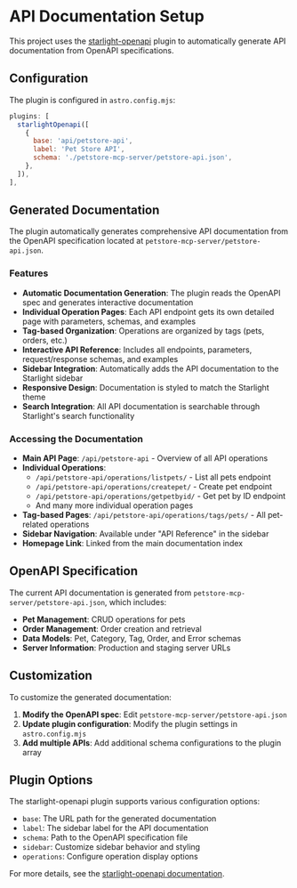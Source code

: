 # API Documentation Setup

This project uses the [starlight-openapi](https://github.com/HiDeoo/starlight-openapi) plugin to automatically generate API documentation from OpenAPI specifications.

## Configuration

The plugin is configured in `astro.config.mjs`:

```javascript
plugins: [
  starlightOpenapi([
    {
      base: 'api/petstore-api',
      label: 'Pet Store API',
      schema: './petstore-mcp-server/petstore-api.json',
    },
  ]),
],
```

## Generated Documentation

The plugin automatically generates comprehensive API documentation from the OpenAPI specification located at `petstore-mcp-server/petstore-api.json`.

### Features

- **Automatic Documentation Generation**: The plugin reads the OpenAPI spec and generates interactive documentation
- **Individual Operation Pages**: Each API endpoint gets its own detailed page with parameters, schemas, and examples
- **Tag-based Organization**: Operations are organized by tags (pets, orders, etc.)
- **Interactive API Reference**: Includes all endpoints, parameters, request/response schemas, and examples
- **Sidebar Integration**: Automatically adds the API documentation to the Starlight sidebar
- **Responsive Design**: Documentation is styled to match the Starlight theme
- **Search Integration**: All API documentation is searchable through Starlight's search functionality

### Accessing the Documentation

- **Main API Page**: `/api/petstore-api` - Overview of all API operations
- **Individual Operations**: 
  - `/api/petstore-api/operations/listpets/` - List all pets endpoint
  - `/api/petstore-api/operations/createpet/` - Create pet endpoint
  - `/api/petstore-api/operations/getpetbyid/` - Get pet by ID endpoint
  - And many more individual operation pages
- **Tag-based Pages**: `/api/petstore-api/operations/tags/pets/` - All pet-related operations
- **Sidebar Navigation**: Available under "API Reference" in the sidebar
- **Homepage Link**: Linked from the main documentation index

## OpenAPI Specification

The current API documentation is generated from `petstore-mcp-server/petstore-api.json`, which includes:

- **Pet Management**: CRUD operations for pets
- **Order Management**: Order creation and retrieval
- **Data Models**: Pet, Category, Tag, Order, and Error schemas
- **Server Information**: Production and staging server URLs

## Customization

To customize the generated documentation:

1. **Modify the OpenAPI spec**: Edit `petstore-mcp-server/petstore-api.json`
2. **Update plugin configuration**: Modify the plugin settings in `astro.config.mjs`
3. **Add multiple APIs**: Add additional schema configurations to the plugin array

## Plugin Options

The starlight-openapi plugin supports various configuration options:

- `base`: The URL path for the generated documentation
- `label`: The sidebar label for the API documentation
- `schema`: Path to the OpenAPI specification file
- `sidebar`: Customize sidebar behavior and styling
- `operations`: Configure operation display options

For more details, see the [starlight-openapi documentation](https://github.com/HiDeoo/starlight-openapi). 